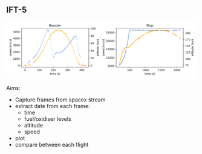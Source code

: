  IFT-5
 --------
 ![Alt text](/plt/flight5.png?raw=true "Flight 5 telemtry")

 Aims:
 - Capture frames from spacex stream
 - extract date from each frame:
   - time
   - fuel/oxidiser levels
   - altitude
   - speed
 - plot
 - compare between each flight
